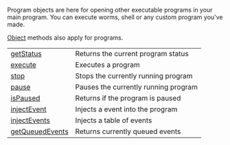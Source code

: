 Program objects are here for opening other executable programs in your main program. You can execute worms, shell or any custom program you've made.

[Object](objects/Object.md) methods also apply for programs.

|   |   |
|---|---|
|[getStatus](objects/Program/getStatus.md)|Returns the current program status
|[execute](objects/Program/execute.md)|Executes a program
|[stop](objects/Program/stop.md)|Stops the currently running program
|[pause](objects/Program/pause.md)|Pauses the currently running program
|[isPaused](objects/Program/isPaused.md)|Returns if the program is paused
|[injectEvent](objects/Program/injectEvent.md)|Injects a event into the program
|[injectEvents](objects/Program/injectEvents.md)|Injects a table of events
|[getQueuedEvents](objects/Program/getQueuedEvents.md)|Returns currently queued events
